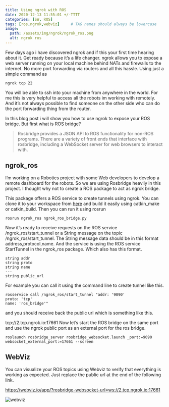 ```yaml
---
title: Using ngrok with ROS
date: 2020-12-13 11:55:01 +/-TTTT
categories: [SW, ROS]
tags: [ros,ngrok,webviz]     # TAG names should always be lowercase
image:
  path: /assets/img/ngrok/ngrok_ros.png
  alt: ngrok ros
---
```


Few days ago i have discovered ngrok and if this your first time hearing about it. Get ready because it’s a life changer. ngrok allows you to expose a web server running on your local machine behind NATs and firewalls to the internet. No more port forwarding via routers and all this hassle. Using just a simple command as

```console
ngrok tcp 22
```

You will be able to ssh into your machine from anywhere in the world. For me this is very helpful to access all the robots im working with remotely. And it’s not always possible to find someone on the other side who can do the port forwarding thing from the router.

In this blog post i will show you how to use ngrok to expose your ROS bridge. But first what is ROS bridge?

> Rosbridge provides a JSON API to ROS functionality for non-ROS programs. There are a variety of front ends that interface with rosbridge, including a WebSocket server for web browsers to interact with.

## ngrok_ros

I’m working on a Robotics project with some Web developers to develop a remote dashboard for the robots. So we are using Rosbridge heavily in this project. I thought why not to create a ROS package to act as ngrok bridge.

This package offers a ROS service to create tunnels using ngrok. You can clone it to your workspace from [here](https://github.com/HemaZ/ngrok_ros) and build it easily using catkin_make or catkin_build. Then you can run it using rosrun

```console
rosrun ngrok_ros ngrok_ros_bridge.py 
```

Now it’s ready to receive requests on the ROS service /ngrok_ros/start_tunnel or a String message on the topic /ngrok_ros/start_tunnel. The String message data should be in this format address,protocol,name. And the service is using the ROS service StartTunnel in the ngrok_ros package. Which also has this format.

```
string addr
string proto
string name
---
string public_url
```

For example you can call it using the command line to create tunnel like this.

```console
rosservice call /ngrok_ros/start_tunnel "addr: '9090'
proto: 'tcp'
name: 'ros_bridge'" 
```

and you should receive back the public url which is something like this.

tcp://2.tcp.ngrok.io:17661
Now let’s start the ROS bridge on the same port and use the ngrok public port as an external port for the ros bridge.

```console
roslaunch rosbridge_server rosbridge_websocket.launch _port:=9090 websocket_external_port:=17661 --screen
```

## WebViz

You can visualize your ROS topics using Webviz to verify that everything is working as expected. Just replace the public url at the end of the following link.

https://webviz.io/app/?rosbridge-websocket-url=ws://2.tcp.ngrok.io:17661

![webviz](/assets/img/ngrok/webviz.gif)